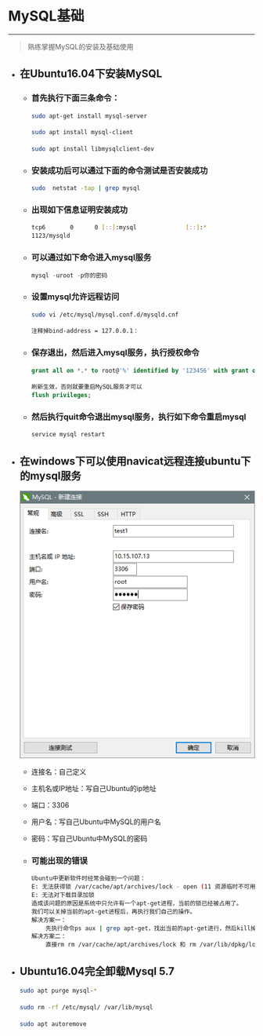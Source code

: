 MySQL基础
===

---

> 熟练掌握MySQL的安装及基础使用

* ## 在Ubuntu16.04下安装MySQL

    * ### 首先执行下面三条命令：

        ```bash
        sudo apt-get install mysql-server

        sudo apt install mysql-client

        sudo apt install libmysqlclient-dev
        ```

    * ### 安装成功后可以通过下面的命令测试是否安装成功

        ```bash
        sudo  netstat -tap | grep mysql
        ```

    * ### 出现如下信息证明安装成功

        ```bash
        tcp6       0      0 [::]:mysql              [::]:*                  LISTEN      
        1123/mysqld  
        ```

    * ### 可以通过如下命令进入mysql服务

        ```sql
        mysql -uroot -p你的密码
        ``` 

    * ### 设置mysql允许远程访问

        ```bash
        sudo vi /etc/mysql/mysql.conf.d/mysqld.cnf

        注释掉bind-address = 127.0.0.1：
        ```
    
    * ### 保存退出，然后进入mysql服务，执行授权命令
        
        ```sql
        grant all on *.* to root@'%' identified by '123456' with grant option;

        刷新生效，否则就要重启MySQL服务才可以
        flush privileges;
        ```

    * ### 然后执行quit命令退出mysql服务，执行如下命令重启mysql

        ```sql
        service mysql restart
        ```

* ## 在windows下可以使用navicat远程连接ubuntu下的mysql服务

    ![](../images/Navicat.png)

    * 连接名：自己定义
    * 主机名或IP地址：写自己Ubuntu的ip地址
    * 端口：3306
    * 用户名：写自己Ubuntu中MySQL的用户名
    * 密码：写自己Ubuntu中MySQL的密码

    * ### 可能出现的错误

        ```bash
        Ubuntu中更新软件时经常会碰到一个问题：
        E: 无法获得锁 /var/cache/apt/archives/lock - open (11 资源临时不可用)
        E: 无法对下载目录加锁
        造成该问题的原因是系统中只允许有一个apt-get进程，当前的锁已经被占用了。
        我们可以关掉当前的apt-get进程后，再执行我们自己的操作。
        解决方案一：
            先执行命令ps aux | grep apt-get，找出当前的apt-get进行，然后kill掉该进程。
        解决方案二：
            直接rm rm /var/cache/apt/archives/lock 和 rm /var/lib/dpkg/lock。
        ```

* ## Ubuntu16.04完全卸载Mysql 5.7

    ```bash
    sudo apt purge mysql-*

    sudo rm -rf /etc/mysql/ /var/lib/mysql

    sudo apt autoremove
    ```